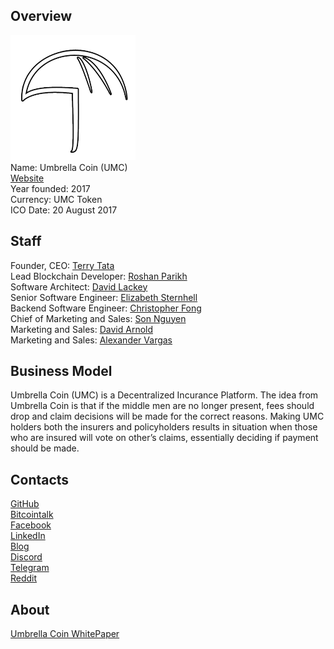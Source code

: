 ## Overview
![ logo](../projects/logo/umbrellacoin.png)  
Name: Umbrella Coin (UMC)     
[Website](https://www.umbrellacoin.org)  
Year founded: 2017       
Currency: UMC Token  
ICO Date: 20 August 2017  
## Staff
Founder, CEO: [Terry Tata](../people/terry_tata.md)  
Lead Blockchain Developer: [Roshan Parikh](../people/roshan_parikh.md)  
Software Architect: [David Lackey](../people/david_lackey.md)  
Senior Software Engineer: [Elizabeth Sternhell](../people/elizabeth_sternhell.md)  
Backend Software Engineer: [Christopher Fong](../people/christopher_fong.md)  
Chief of Marketing and Sales: [Son Nguyen](../people/son_nguyen.md)  
Marketing and Sales: [David Arnold](../people/david_arnold.md)  
Marketing and Sales: [Alexander Vargas](../people/alexander_vargas.md)  
## Business Model
Umbrella Coin (UMC) is a Decentralized Incurance Platform.
The idea from Umbrella Coin is that if the middle men are no longer present, fees should drop and claim decisions will be made for the correct reasons.
Making UMC holders both the insurers and policyholders results in situation when those who are insured will vote on other’s claims, essentially deciding if payment should be made.
## Contacts
[GitHub](https://github.com/umbrellacoin)  
[Bitcointalk](https://bitcointalk.org/index.php?topic=2025943.0)   
[Facebook](https://www.facebook.com/umbrellacoin/?ref=page_internal)   
[LinkedIn]()   
[Blog](https://medium.com/@umbrellacoin)    
[Discord](https://discordapp.com/invite/mwKSgTK)  
[Telegram](https://t.me/joinchat/GlFQWQnEUAQcPiz3dg2iHQ)  
[Reddit](https://www.reddit.com/r/UmbrellaCoin/)  
## About
[Umbrella Coin WhitePaper](https://github.com/umbrellacoin/umc/blob/master/documents/UMC.pdf)
